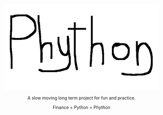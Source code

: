 <p align="center">
  <img src="https://github.com/nickeisenberg/Phython/blob/master/logo.png" />
</p>

<center>
A slow moving long term project for fun and practice.

Finance + Python = Phython
</center>
